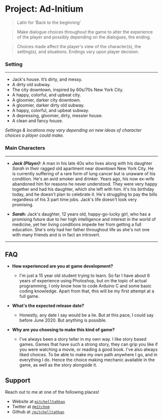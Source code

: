 # Project: Ad-Initium
> Latin for ‘Back to the beginning’

> Make dialogue choices throughout the game to alter the experience of the player and possibly depending on the dialogues, the ending.

> Choices made affect the player's view of the character(s), the setting(s), and situations. Endings vary upon player decision.

### Setting
---
- Jack's house. It’s dirty, and messy.
- A dirty old subway.
- The city downtown, inspired by 60s/70s New York City.
- A happy, colorful, and upbeat city.
- A gloomier, darker city downtown.
- A gloomier, darker dirty old subway.
- A happy, colorful, and upbeat subway.
- A depressing, gloomier, dirty, messier house.
- A clean and fancy house.

*Settings & locations may vary depending on new ideas of character choices a player could make.*

### Main Characters
---
- ***Jack (Player):*** A man in his late 40s who lives along with his daughter *Sarah* in their ragged old apartment near downtown New York City. He is currently suffering of a rare form of lung cancer but is unaware of his condition. He's an avid smoker and drinker. Years ago, his now ex-wife abandoned him for reasons he never understood. They were very happy together and had his daughter, which she left with him. It's his birthday today, and he doesn't plan to celebrate it. He's struggling to pay the bills regardless of his 3 part time jobs. Jack's life doesn't look very promising.

- ***Sarah:*** Jack's daughter, 12 years old, happy-go-lucky girl, who has a promising future due to her high intelligence and interest in the world of medicine, yet her living conditions impede her from getting a full education. She's only had her father throughout life as she's not one with many friends and is in fact an introvert.

---

## FAQ

- **How experienced are you at game development?**
    - I'm just a 15 year old student trying to learn. So far I have about 6 years of experience using Photoshop, but on the topic of actual programming, I only know how to code Arduino C and some basic coding knowledge. Apart from that, this will be my first attempt at a full game.

- **What's the expected release date?**
    - Honestly, any date I say would be a lie. But at this pace, I could say before June 2020. But anything is possible.
    
- **Why are you choosing to make this kind of game?**
    - I've always been a story teller in my own way. I like story based games. Games that have such a strong story, they can grip you like if you were watching a movie, or reading a good book. I've also always liked choices. To be able to make my own path anywhere I go, and in everything I do. Hence the choice making mechanic available in the game, as well as the story alongside it.
 
## Support

Reach out to me at one of the following places!

- Website at <a href="http://mitchelltahhan.wixsite.com/mitchelltahhan" target="_blank">`mitchelltahhan`</a>
- Twitter at <a href="http://twitter.com/M1tchNM" target="_blank">`@m1tchnm`</a>
- Github at <a href="https://github.com/Mitchelltahhan" target="_blank">`/mitchelltahhan`</a>

